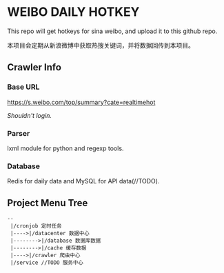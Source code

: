 # WEIBO DAILY HOTKEY

This repo will get hotkeys for sina weibo, and upload it to this github repo.

本项目会定期从新浪微博中获取热搜关键词，并将数据回传到本项目。

## Crawler Info

### Base URL

https://s.weibo.com/top/summary?cate=realtimehot

*Shouldn't login.*

### Parser

lxml module for python and regexp tools.

### Database

Redis for daily data and MySQL for API data(//TODO).

## Project Menu Tree

```
--
 |/cronjob 定时任务
 |---->|/datacenter 数据中心
 |-------->|/database 数据库数据
 |-------->|/cache 缓存数据
 |---->|/crawler 爬虫中心
 |/service //TODO 服务中心
 ```
